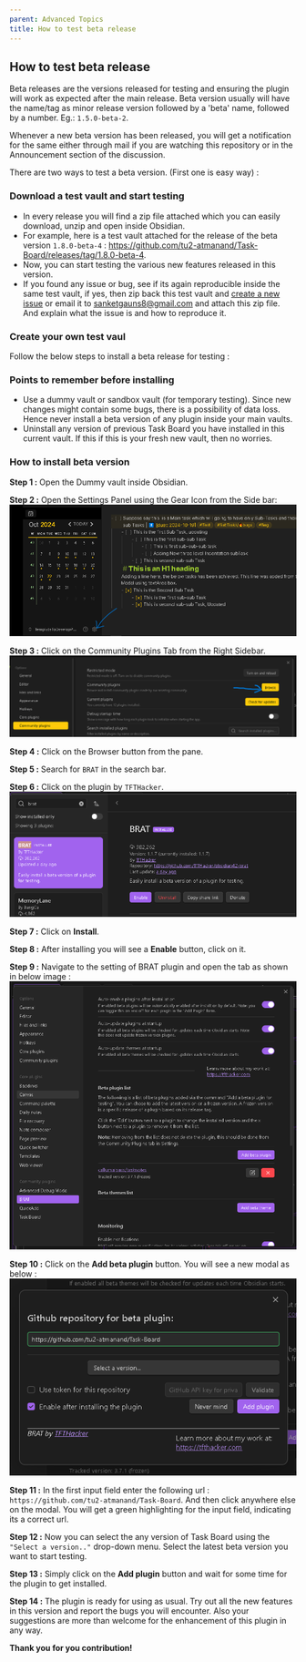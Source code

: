 ```yaml
---
parent: Advanced Topics
title: How to test beta release
---
```


## How to test beta release

Beta releases are the versions released for testing and ensuring the plugin will work as expected after the main release. Beta version usually will have the name/tag as minor release version followed by a 'beta' name, followed by a number. Eg.: `1.5.0-beta-2`.

Whenever a new beta version has been released, you will get a notification for the same either through mail if you are watching this repository or in the Announcement section of the discussion.

There are two ways to test a beta version. (First one is easy way) : 

### Download a test vault and start testing

- In every release you will find a zip file attached which you can easily download, unzip and open inside Obsidian.
- For example, here is a test vault attached for the release of the beta version `1.8.0-beta-4` : https://github.com/tu2-atmanand/Task-Board/releases/tag/1.8.0-beta-4.
- Now, you can start testing the various new features released in this version.
- If you found any issue or bug, see if its again reproducible inside the same test vault, if yes, then zip back this test vault and [create a new issue](https://github.com/tu2-atmanand/Task-Board/issues/new) or email it to sanketgauns8@gmail.com and attach this zip file. And explain what the issue is and how to reproduce it.


### Create your own test vaul

Follow the below steps to install a beta release for testing : 

### Points to remember before installing

- Use a dummy vault or sandbox vault (for temporary testing). Since new changes might contain some bugs, there is a possibility of data loss. Hence never install a beta version of any plugin inside your main vaults.
- Uninstall any version of previous Task Board you have installed in this current vault. If this if this is your fresh new vault, then no worries.


### How to install beta version

**Step 1 :** Open the Dummy vault inside Obsidian.

**Step 2 :** Open the Settings Panel using the Gear Icon from the Side bar:
![Open Settings Panel](../../assets/OpenSettingsPanel.png)

**Step 3 :** Click on the Community Plugins Tab from the Right Sidebar.
![alt text](../../assets/CommunityBrowseButton.png)

**Step 4 :** Click on the Browser button from the pane.

**Step 5 :** Search for `BRAT` in the search bar.

**Step 6 :** Click on the plugin by `TFTHacker`.
![BRAT plugin](../../assets/BRAT_Plugin_Install.png)

**Step 7 :** Click on **Install**.

**Step 8 :** After installing you will see a **Enable** button, click on it.

**Step 9 :** Navigate to the setting of BRAT plugin and open the tab as shown in below image :
![BRAT Plugin Settings](../../assets/BRAT_plugin_settings.png)

**Step 10 :** Click on the **Add beta plugin** button. You will see a new modal as below : 
![BRAT_Add_New_Plugin](../../assets/BRAT_Add_New_Plugin.png)

**Step 11 :** In the first input field enter the following url : `https://github.com/tu2-atmanand/Task-Board`. And then click anywhere else on the modal. You will get a green highlighting for the input field, indicating its a correct url.

**Step 12 :** Now you can select the any version of Task Board using the `"Select a version.."` drop-down menu. Select the latest beta version you want to start testing.

**Step 13 :** Simply click on the **Add plugin** button and wait for some time for the plugin to get installed.

**Step 14 :** The plugin is ready for using as usual. Try out all the new features in this version and report the bugs you will encounter. Also your suggestions are more than welcome for the enhancement of this plugin in any way.

**Thank you for you contribution!**

